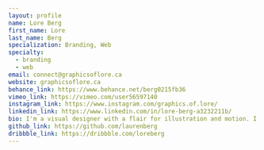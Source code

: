 ```yaml
---
layout: profile
name: Lore Berg
first_name: Lore
last_name: Berg
specialization: Branding, Web
specialty:
  - branding
  - web
email: connect@graphicsoflore.ca
website: graphicsoflore.ca
behance_link: https://www.behance.net/berg0215fb36
vimeo_link: https://vimeo.com/user56597140
instagram_link: https://www.instagram.com/graphics.of.lore/
linkedin_link: https://www.linkedin.com/in/lore-berg-a3232211b/
bio: I'm a visual designer with a flair for illustration and motion. I'm an environmentalist who loves getting lost, and dislikes wearing shoes.
github_link: https://github.com/laurenberg
dribbble_link: https://dribbble.com/loreberg
---
```

